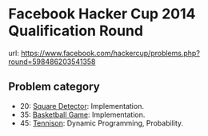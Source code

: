 # Facebook Hacker Cup 2014 Qualification Round

url: https://www.facebook.com/hackercup/problems.php?round=598486203541358

## Problem category

* 20: [Square Detector]: Implementation.
* 35: [Basketball Game]: Implementation.
* 45: [Tennison]: Dynamic Programming, Probability.

[Square Detector]: https://www.facebook.com/hackercup/problems.php?pid=318555664954399&round=598486203541358
[Basketball Game]: https://www.facebook.com/hackercup/problems.php?pid=740733162607577&round=598486203541358
[Tennison]: https://www.facebook.com/hackercup/problems.php?pid=373965339404375&round=598486203541358

